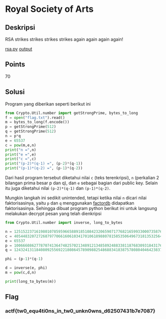 # Royal Society of Arts

## Deskripsi
RSA strikes strikes strikes strikes again again again again!

[rsa.py](./Challenge/rsa.py) [output](./Challenge/output.txt)

## Points
70

## Solusi
Program yang diberikan seperti berikut ini

```python
from Crypto.Util.number import getStrongPrime, bytes_to_long
f = open("flag.txt").read()
m = bytes_to_long(f.encode())
p = getStrongPrime(512)
q = getStrongPrime(512)
n = p*q
e = 65537
c = pow(m,e,n)
print("n =",n)
print("e =",e)
print("c =",c)
print("(p-2)*(q-1) =", (p-2)*(q-1))
print("(p-1)*(q-2) =", (p-1)*(q-2))
```

Dari hasil program tersebut diketahui nilai `c` (teks terenkripsi), `n` (perkalian 2 bilangan prima besar p dan q), dan `e` sebagai bagian dari public key. Selain itu juga diketahui nilai `(p-2)*(q-1)` dan `(p-1)*(q-2)`.

Mungkin langkah ini sedikit unintended, tetapi ketika nilai `n` dicari nilai faktorisasinya, yaitu `p` dan `q` menggunakan [factordb](http://factordb.com/) didapatkan faktorisasinya. 
Sehingga dibuat program python berikut ini untuk langsung melakukan decrypt pesan yang telah dienkripsi

```python
from Crypto.Util.number import inverse, long_to_bytes

n = 125152237161980107859596658891851084232065907177682165993300073587653109353529564397637482758441209445085460664497151026134819384539887509146955251284230158509195522123739130077725744091649212709410268449632822394998403777113982287135909401792915941770405800840172214125677106752311001755849804716850482011237
c = 40544832072726879770661606103417010618988078158535064967318135325645800905492733782556836821807067038917156891878646364780739241157067824416245546374568847937204678288252116089080688173934638564031950544806463980467254757125934359394683198190255474629179266277601987023393543376811412693043039558487983367289
e = 65537
p = 10066608627787074136474825702134891213485892488338118768309318431767076602486802139831042195689782446036335353380696670398366251621025771896701757102780451
q = 12432413118408092556922180864578909882548688341838757808040464238372914542545091804094841981170595006563808958609560634333378522509950041851974318809712087

phi = (p-1)*(q-1)

d = inverse(e, phi)
m = pow(c,d,n)

print(long_to_bytes(m))
```

## Flag
### actf{tw0_equ4ti0ns_in_tw0_unkn0wns_d62507431b7e7087}